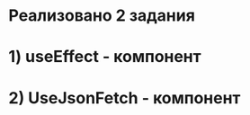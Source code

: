 # Реализовано 2 задания
# 
# 1) useEffect - компонент <UseEffect />
# 
# 
# 2) UseJsonFetch - компонент <Data />
# 
# 
